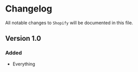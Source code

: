 # Changelog

All notable changes to `Shopify` will be documented in this file.

## Version 1.0

### Added
- Everything
